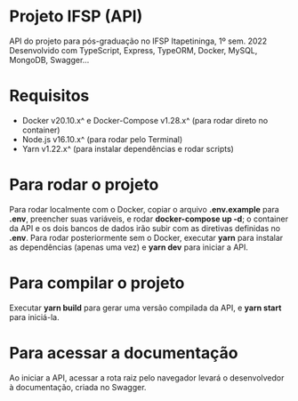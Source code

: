 # Projeto IFSP (API)
API do projeto para pós-graduação no IFSP Itapetininga, 1º sem. 2022
Desenvolvido com TypeScript, Express, TypeORM, Docker, MySQL, MongoDB, Swagger...
# Requisitos
- Docker v20.10.x^ e Docker-Compose v1.28.x^ (para rodar direto no container)
- Node.js v16.10.x^ (para rodar pelo Terminal)
- Yarn v1.22.x^ (para instalar dependências e rodar scripts)
# Para rodar o projeto
Para rodar localmente com o Docker, copiar o arquivo **.env.example** para **.env**, preencher suas variáveis, e rodar **docker-compose up -d**; o container da API e os dois bancos de dados irão subir com as diretivas definidas no **.env**.
Para rodar posteriormente sem o Docker, executar **yarn** para instalar as dependências (apenas uma vez) e **yarn dev** para iniciar a API.
# Para compilar o projeto
Executar **yarn build** para gerar uma versão compilada da API, e **yarn start** para iniciá-la.
# Para acessar a documentação
Ao iniciar a API, acessar a rota raiz pelo navegador levará o desenvolvedor à documentação, criada no Swagger.
